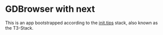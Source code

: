 # GDBrowser with next

This is an app bootstrapped according to the [init.tips](https://init.tips) stack, also known as the T3-Stack.
